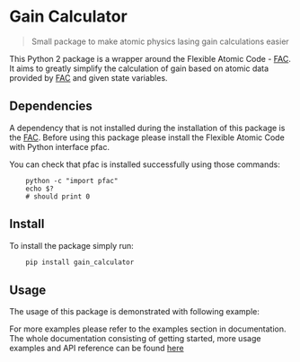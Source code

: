 # Gain Calculator

> Small package to make atomic physics lasing gain calculations easier

This Python 2 package is a wrapper around the Flexible Atomic Code - 
[FAC](https://github.com/flexible-atomic-code/fac). It aims to greatly simplify the
calculation of gain based on atomic data provided by
[FAC](https://github.com/flexible-atomic-code/fac) and given state variables. 

## Dependencies
A dependency that is not installed during the installation of this package is the
[FAC](https://github.com/flexible-atomic-code/fac). Before using this package please
install the Flexible Atomic Code with Python interface pfac. 

You can check that pfac is installed successfully using those commands:
```
    python -c "import pfac"
    echo $?
    # should print 0
```


## Install
To install the package simply run:
```bash
    pip install gain_calculator
```

## Usage

The usage of this package is demonstrated with following example:

For more examples please refer to the examples section in documentation.
The whole documentation consisting of getting started, more usage examples and
API reference can be found [here](#)